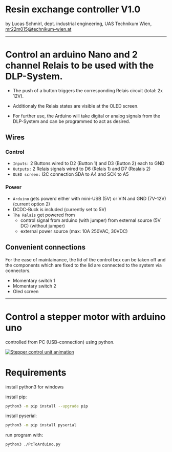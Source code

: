 # Resin exchange controller V1.0 
by Lucas Schmirl, dept. industrial engineering, UAS Technikum Wien, mr22m015@technikum-wien.at

---

# Control an arduino Nano and 2 channel Relais to be used with the DLP-System.

- The push of a button triggers the corresponding Relais circuit (total: 2x 12V).

- Additionaly the Relais states are visible at the OLED screen.

- For further use, the Arduino will take digital or analog signals from the DLP-System and can be programmed to act as desired.



## Wires
### Control

- `Inputs:` 2 Buttons wired to D2 (Button 1) and D3 (Button 2) each to GND
- `Outputs:`      2 Relais signals wired to D6 (Relais 1) and D7 (Realais 2)
- `OLED screen:`  I2C connection SDA to A4 and SCK to A5

### Power

- `Arduino` gets powerd either with mini-USB (5V) or VIN and GND (7V-12V) (current option 2)
- DCDC-Buck is included (currently set to 5V)
- `The Relais` get powered from 
    - control signal from arduino (with jumper) from external source (5V DC) (without jumper)
    - external power source (max: 10A 250VAC, 30VDC)



## Convenient connections
For the ease of maintainance, the lid of the control box can be taken off and the components which are fixed to the lid are connected to the system via connectors.

- Momentary switch 1
- Momentary switch 2
- Oled screen



---

# Control a stepper motor with arduino uno
controlled from PC (USB-connection) using python.

[![Stepper control unit animation](https://res.cloudinary.com/marcomontalbano/image/upload/v1685572570/video_to_markdown/images/youtube--DMu0SnQDX-w-c05b58ac6eb4c4700831b2b3070cd403.jpg)](https://youtu.be/DMu0SnQDX-w "Stepper control unit animation")

# Requirements

install python3 for windows

install pip:
```bash
python3 -m pip install --upgrade pip
```

install pyserial:
```bash
python3 -m pip install pyserial
```

run program with:
```bash
python3 ./PcToArduino.py
```